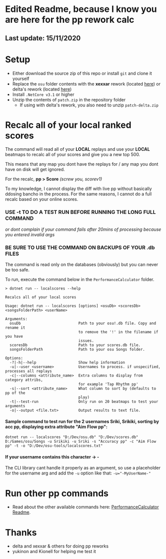 # Edited Readme, because I know you are here for the pp rework calc 

## Last update: 15/11/2020

# Setup
- Either download the source zip of this repo or install `git` and clone it yourself
- Replace the `osu` folder contents with the **xexxar** rework (located [here](https://github.com/Apollo-P/osu/tree/PP)) 
or delta's rework (located [here](https://github.com/HeBuwei/osu))
- Install `.NetCore v3.1` or higher
- Unzip the contents of `patch.zip` in the repository folder
    - If using with delta's rework, you also need to unzip `patch-delta.zip`

# Recalc all of your local ranked scores

The command will read all of your **LOCAL** replays and use your **LOCAL** beatmaps to recalc all of your scores and give you a new top 500.

This means that any map you dont have the replays for / any map you dont have on disk will get ignored.

For the recalc, **pp > Score** *(screw you, scorev1)*

To my knowledge, I cannot display the diff with live pp without basically ddosing bancho in the process. For the same reasons, 
I cannot do a full recalc based on your online scores.

### **USE -t TO DO A TEST RUN BEFORE RUNNING THE LONG FULL COMMAND**
*or dont complain if your command fails after 20mins of processing because you entered invalid args*

### **BE SURE TO USE THE COMMAND ON BACKUPS OF YOUR .db FILES**

The command is read only on the databases (obviously) but you can never be too safe.

To run, execute the command below in the `PerformanceCalculator` folder.

```
> dotnet run -- localscores --help

Recalcs all of your local scores

Usage: dotnet run -- localscores [options] <osuDb> <scoresDb> <songsFolderPath> <userName>

Arguments:
  osuDb                          Path to your osu!.db file. Copy and rename it
                                 to remove the '!' in the filename if you have
                                 issues.
  scoresDb                       Path to your scores.db file.
  songsFolderPath                Path to your osu Songs folder.

Options:
  -?|-h|--help                   Show help information
  -u|--user <username>           Usernames to process. if unspecified, processes all replays
  -c|--columns <attribute_name>  Extra columns to display from category attribs,
                                 for example 'Tap Rhythm pp'
  -s|--sort <attribute_name>     What column to sort by (defaults to pp of the
                                 play)
  -t|--test-run                  Only run on 20 beatmaps to test your arguments
  -o|--output <file.txt>         Output results to text file.
```

#### Sample command to test run for the 2 usernames Sriki, Srikiki, sorting by acc pp, displaying extra attribute "Aim Flow pp":

`dotnet run -- localscores "D:/Dev/osu.db" "D:/Dev/scores.db"  D:/Games/osu/Songs -u Srikiki -u Sriki -s "Accuracy pp" -c "Aim Flow pp" -t -o "D:/Dev/osu-tools/localscores.txt"`

#### If your username contains this character -> - 
The CLI library cant handle it properly as an argument, so use a placeholder for the username arg and add the `-u` option like that: `-u="-MyUserName-"`

# Run other pp commands
- Read about the other available commands here: [PerformanceCalculator Readme](https://github.com/ppy/osu-tools/blob/master/PerformanceCalculator/README.md).

# Thanks
- delta and xexxar & others for doing pp reworks
- yukinon and Kionell for helping me test it

